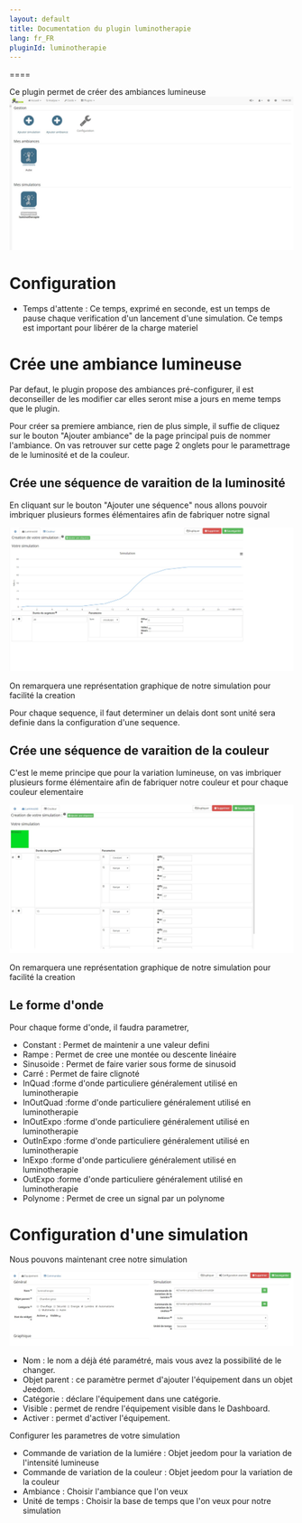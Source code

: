 ```yaml
---
layout: default
title: Documentation du plugin luminotherapie
lang: fr_FR
pluginId: luminotherapie
---
```


====

Ce plugin permet de créer des ambiances lumineuse
![introduction01](../images/luminotherapie_screenshot_Configuration.jpg)

Configuration
====

* Temps d'attente : Ce temps, exprimé en seconde, est un temps de pause chaque verification d'un lancement d'une simulation. Ce temps est important pour libérer de la charge materiel

Crée une ambiance lumineuse
====

Par defaut, le plugin propose des ambiances pré-configurer, il est deconseiller de les modifier car elles seront mise a jours en meme temps que le plugin.

Pour créer sa premiere ambiance, rien de plus simple, il suffie de cliquez sur le bouton "Ajouter ambiance" de la page principal puis de nommer l'ambiance.
On vas retrouver sur cette page 2 onglets pour le paramettrage de le luminosité et de la couleur.

Crée une séquence de varaition de la luminosité
----

En cliquant sur le bouton "Ajouter une séquence" nous allons pouvoir imbriquer plusieurs formes élémentaires afin de fabriquer notre signal
			
![introduction02](../images/luminotherapie_screenshot_ConfigurationAmbianceLum.jpg)

On remarquera une représentation graphique de notre simulation pour facilité la creation

Pour chaque sequence, il faut determiner un delais dont sont unité sera definie dans la configuration d'une sequence.


Crée une séquence de varaition de la couleur
-----

C'est le meme principe que pour la variation lumineuse, on vas imbriquer plusieurs forme élémentaire afin de fabriquer notre couleur et pour chaque couleur elementaire

![introduction03](../images/luminotherapie_screenshot_ConfigurationAmbianceCouleur.jpg)

On remarquera une représentation graphique de notre simulation pour facilité la creation

Le forme d'onde
-----

Pour chaque forme d'onde, il faudra parametrer, 
* Constant : Permet de maintenir a une valeur defini
* Rampe : Permet de cree une montée ou descente linéaire
* Sinusoide : Permet de faire varier sous forme de sinusoid
* Carré : Permet de faire clignoté
* InQuad :forme d'onde particuliere généralement utilisé en luminotherapie
* InOutQuad :forme d'onde particuliere généralement utilisé en luminotherapie
* InOutExpo :forme d'onde particuliere généralement utilisé en luminotherapie
* OutInExpo :forme d'onde particuliere généralement utilisé en luminotherapie
* InExpo :forme d'onde particuliere généralement utilisé en luminotherapie
* OutExpo :forme d'onde particuliere généralement utilisé en luminotherapie
* Polynome : Permet de cree un signal par un polynome

Configuration d'une simulation
====

Nous pouvons maintenant cree notre simulation 
		
![introduction04](../images/ConfigurationGeneral.jpg)

* Nom  : le nom a déjà été paramétré, mais vous avez la possibilité de le changer.		
* Objet parent : ce paramètre permet d'ajouter l'équipement dans un objet Jeedom.		
* Catégorie : déclare l'équipement dans une catégorie.		
* Visible : permet de rendre l'équipement visible dans le Dashboard.		
* Activer : permet d'activer l'équipement.		

Configurer les parametres de votre simulation
* Commande de variation de la lumiére : Objet jeedom pour la variation de l'intensité lumineuse
* Commande de variation de la couleur : Objet jeedom pour la variation de la couleur
* Ambiance : Choisir l'ambiance que l'on veux
* Unité de temps : Choisir la base de temps que l'on veux pour notre simulation
